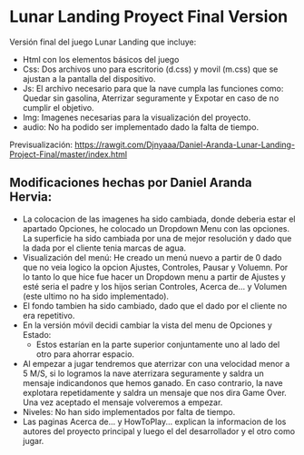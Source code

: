 # Lunar Landing Proyect Final Version
Versión final del juego Lunar Landing que incluye:

* Html con los elementos básicos del juego
* Css: Dos archivos uno para escritorio (d.css) y movil (m.css) que se ajustan a la pantalla del dispositivo. 
* Js: El archivo necesario para que la nave cumpla las funciones como: Quedar sin gasolina, Aterrizar seguramente y Expotar en caso de no cumplir el objetivo.
* Img: Imagenes necesarias para la visualización del proyecto.
* audio: No ha podido ser implementado dado la falta de tiempo.

Previsualización: https://rawgit.com/Djnyaaa/Daniel-Aranda-Lunar-Landing-Project-Final/master/index.html

## Modificaciones hechas por Daniel Aranda Hervia:

* La colocacion de las imagenes ha sido cambiada, donde deberia estar el apartado Opciones, he colocado un Dropdown Menu con las opciones. La superficie ha sido cambiada por una de mejor resolución y dado que la dada por el cliente tenia marcas de agua.
* Visualización del menú: He creado un menú nuevo a partir de 0 dado que no veia logico la opcion Ajustes, Controles, Pausar y Voluemn. Por lo tanto lo que hice fue hacer un Dropdown menu a partir de Ajustes y esté seria el padre y los hijos serian Controles, Acerca de... y Volumen (este ultimo no ha sido implementado).
* El fondo tambien ha sido cambiado, dado que el dado por el cliente no era repetitivo.
* En la versión móvil decidi cambiar la vista del menu de Opciones y Estado:
  * Estos estarían en la parte superior conjuntamente uno al lado del otro para ahorrar espacio.
* Al empezar a jugar tendremos que aterrizar con una velocidad menor a 5 M/S, si lo logramos la nave aterrizara seguramente y saldra un mensaje indicandonos que hemos ganado. En caso contrario, la nave explotara repetidamente y saldra un mensaje que nos dira Game Over. Una vez aceptado el mensaje volveremos a empezar.
* Niveles: No han sido implementados por falta de tiempo.
* Las paginas Acerca de... y HowToPlay... explican la informacion de los autores del proyecto principal y luego el del desarrollador y el otro como jugar.

